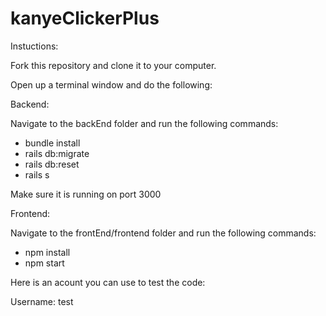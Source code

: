 # kanyeClickerPlus

Instuctions: 

Fork this repository and clone it to your computer.

Open up a terminal window and do the following:

Backend:

Navigate to the backEnd folder and run the following commands:
* bundle install
* rails db:migrate
* rails db:reset
* rails s

Make sure it is running on port 3000


Frontend:

Navigate to the frontEnd/frontend folder and run the following commands:
* npm install
* npm start

Here is an acount you can use to test the code:

Username: test
